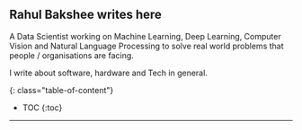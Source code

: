 ## Rahul Bakshee writes here

A Data Scientist working on Machine Learning, Deep Learning, Computer Vision and Natural Language Processing to solve real world problems that people / organisations are facing. 

I write about software, hardware and Tech in general. 


<!--more-->

{: class="table-of-content"}
* TOC
{:toc}

---



